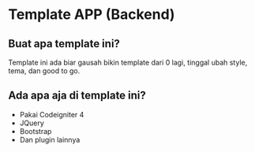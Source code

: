 # Template APP (Backend)

## Buat apa template ini?

Template ini ada biar gausah bikin template dari 0 lagi, tinggal ubah style, tema, dan good to go.

## Ada apa aja di template ini?

- Pakai Codeigniter 4
- JQuery
- Bootstrap
- Dan plugin lainnya